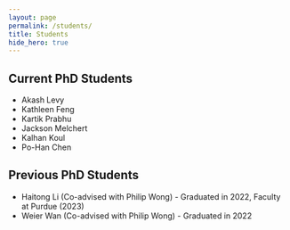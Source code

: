 ```yaml
---
layout: page
permalink: /students/
title: Students
hide_hero: true
---
```


## Current PhD Students
- Akash Levy
- Kathleen Feng
- Kartik Prabhu
- Jackson Melchert
- Kalhan Koul
- Po-Han Chen

## Previous PhD Students
- Haitong Li (Co-advised with Philip Wong) - Graduated in 2022, Faculty at Purdue (2023)
- Weier Wan (Co-advised with Philip Wong) - Graduated in 2022
